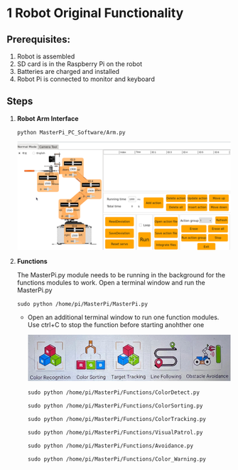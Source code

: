 # **1 Robot Original Functionality**

## Prerequisites:

1. Robot is assembled
1. SD card is in the Raspberry Pi on the robot
1. Batteries are charged and installed
1. Robot Pi is connected to monitor and keyboard

## Steps

1. **Robot Arm Interface**

   ~~~
   python MasterPi_PC_Software/Arm.py
   ~~~

   <img src="https://github.com/stemoutreach/PathfinderBot/blob/main/zzimages/ArmAction.png" width="600" >   


1. **Functions**

   The MasterPi.py module needs to be running in the background for the functions modules to work. Open a terminal window and run the MasterPi.py
   ~~~
   sudo python /home/pi/MasterPi/MasterPi.py 
   ~~~

      - Open an additional terminal window to run one function modules. Use ctrl+C to stop the function before starting anohther one

      
        <img src="https://github.com/stemoutreach/PathfinderBot/blob/main/zzimages/Features.png" width="600" >   

         ~~~
         sudo python /home/pi/MasterPi/Functions/ColorDetect.py 
         ~~~

         ~~~
         sudo python /home/pi/MasterPi/Functions/ColorSorting.py 
         ~~~
      
         ~~~
         sudo python /home/pi/MasterPi/Functions/ColorTracking.py 
         ~~~

         ~~~
         sudo python /home/pi/MasterPi/Functions/VisualPatrol.py 
         ~~~

         ~~~
         sudo python /home/pi/MasterPi/Functions/Avoidance.py 
         ~~~
      
         ~~~
         sudo python /home/pi/MasterPi/Functions/Color_Warning.py 
         ~~~

